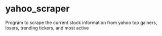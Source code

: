 # yahoo_scraper
Program to scrape the current stock information from yahoo top gainers, losers, trending tickers, and most active
